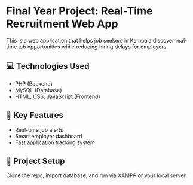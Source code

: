 # Final Year Project: Real-Time Recruitment Web App

This is a web application that helps job seekers in Kampala discover real-time job opportunities while reducing hiring delays for employers.

## 💻 Technologies Used
- PHP (Backend)
- MySQL (Database)
- HTML, CSS, JavaScript (Frontend)

## 🎯 Key Features
- Real-time job alerts
- Smart employer dashboard
- Fast application tracking system

## 📂 Project Setup
Clone the repo, import database, and run via XAMPP or your local server.

